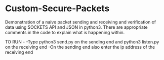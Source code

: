 # Custom-Secure-Packets
Demonstration of a naive packet sending and receiving and verification of data using SOCKETS API and JSON in python3.
There are appropriate comments in the code to explain what is happening within.

TO RUN -
-Type python3 send.py on the sending end and python3 listen.py on the receiving end
-On the sending end also enter the ip address of the receiving end

